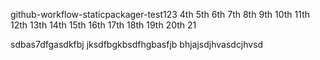 github-workflow-staticpackager-test123     4th 5th 6th  7th 8th 9th 10th 11th 12th   13th  14th 15th 16th 17th 18th 19th 20th  21


sdbas7dfgasdkfbj jksdfbgkbsdfhgbasfjb
bhjajsdjhvasdcjhvsd
